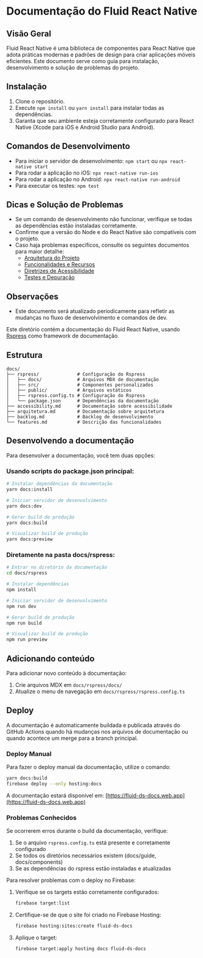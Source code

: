 # Documentação do Fluid React Native

## Visão Geral
Fluid React Native é uma biblioteca de componentes para React Native que adota práticas modernas e padrões de design para criar aplicações móveis eficientes. Este documento serve como guia para instalação, desenvolvimento e solução de problemas do projeto.

## Instalação
1. Clone o repositório.
2. Execute `npm install` ou `yarn install` para instalar todas as dependências.
3. Garanta que seu ambiente esteja corretamente configurado para React Native (Xcode para iOS e Android Studio para Android).

## Comandos de Desenvolvimento
- Para iniciar o servidor de desenvolvimento:
  `npm start` ou `npx react-native start`
- Para rodar a aplicação no iOS:
  `npx react-native run-ios`
- Para rodar a aplicação no Android:
  `npx react-native run-android`
- Para executar os testes:
  `npm test`

## Dicas e Solução de Problemas
- Se um comando de desenvolvimento não funcionar, verifique se todas as dependências estão instaladas corretamente.
- Confirme que a versão do Node e do React Native são compatíveis com o projeto.
- Caso haja problemas específicos, consulte os seguintes documentos para maior detalhe:
  - [Arquitetura do Projeto](arquitetura.md)
  - [Funcionalidades e Recursos](features.md)
  - [Diretrizes de Acessibilidade](accessibility-guidelines.md)
  - [Testes e Depuração](testing.md)

## Observações
- Este documento será atualizado periodicamente para refletir as mudanças no fluxo de desenvolvimento e comandos de dev.

Este diretório contém a documentação do Fluid React Native, usando [Rspress](https://rspress.dev) como framework de documentação.

## Estrutura

```
docs/
├── rspress/              # Configuração do Rspress
│   ├── docs/             # Arquivos MDX de documentação
│   ├── src/              # Componentes personalizados 
│   ├── public/           # Arquivos estáticos
│   ├── rspress.config.ts # Configuração do Rspress
│   └── package.json      # Dependências da documentação
├── accessibility.md      # Documentação sobre acessibilidade
├── arquitetura.md        # Documentação sobre arquitetura
├── backlog.md            # Backlog de desenvolvimento
└── features.md           # Descrição das funcionalidades
```

## Desenvolvendo a documentação

Para desenvolver a documentação, você tem duas opções:

### Usando scripts do package.json principal:

```bash
# Instalar dependências da documentação
yarn docs:install

# Iniciar servidor de desenvolvimento
yarn docs:dev

# Gerar build de produção
yarn docs:build

# Visualizar build de produção
yarn docs:preview
```

### Diretamente na pasta docs/rspress:

```bash
# Entrar no diretório da documentação
cd docs/rspress

# Instalar dependências
npm install

# Iniciar servidor de desenvolvimento
npm run dev

# Gerar build de produção
npm run build

# Visualizar build de produção
npm run preview
```

## Adicionando conteúdo

Para adicionar novo conteúdo à documentação:

1. Crie arquivos MDX em `docs/rspress/docs/`
2. Atualize o menu de navegação em `docs/rspress/rspress.config.ts`

## Deploy

A documentação é automaticamente buildada e publicada através do GitHub Actions quando há mudanças nos arquivos de documentação ou quando acontece um merge para a branch principal.

### Deploy Manual

Para fazer o deploy manual da documentação, utilize o comando:

```bash
yarn docs:build
firebase deploy --only hosting:docs
```

A documentação estará disponível em: [https://fluid-ds-docs.web.app](https://fluid-ds-docs.web.app)

### Problemas Conhecidos

Se ocorrerem erros durante o build da documentação, verifique:

1. Se o arquivo `rspress.config.ts` está presente e corretamente configurado
2. Se todos os diretórios necessários existem (docs/guide, docs/components)
3. Se as dependências do rspress estão instaladas e atualizadas

Para resolver problemas com o deploy no Firebase:
1. Verifique se os targets estão corretamente configurados:
   ```bash
   firebase target:list
   ```
2. Certifique-se de que o site foi criado no Firebase Hosting:
   ```bash
   firebase hosting:sites:create fluid-ds-docs
   ```
3. Aplique o target:
   ```bash
   firebase target:apply hosting docs fluid-ds-docs
   ``` 